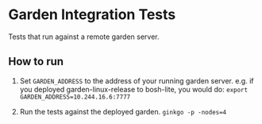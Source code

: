 # Garden Integration Tests

Tests that run against a remote garden server.

## How to run

1. Set `GARDEN_ADDRESS` to the address of your running garden server. e.g. if you deployed garden-linux-release to bosh-lite, you would do:
    `export GARDEN_ADDRESS=10.244.16.6:7777`

1. Run the tests against the deployed garden.
    `ginkgo -p -nodes=4`
